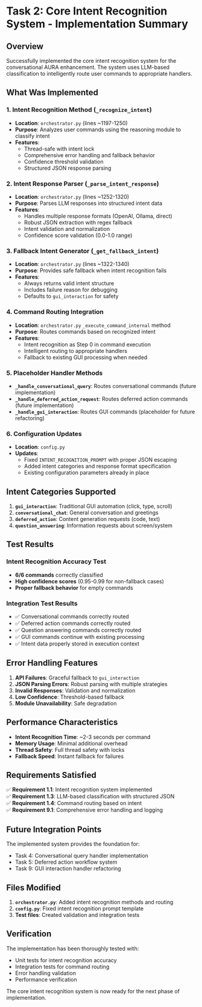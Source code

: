 # Task 2: Core Intent Recognition System - Implementation Summary

## Overview

Successfully implemented the core intent recognition system for the conversational AURA enhancement. The system uses LLM-based classification to intelligently route user commands to appropriate handlers.

## What Was Implemented

### 1. Intent Recognition Method (`_recognize_intent`)

- **Location**: `orchestrator.py` (lines ~1197-1250)
- **Purpose**: Analyzes user commands using the reasoning module to classify intent
- **Features**:
  - Thread-safe with intent lock
  - Comprehensive error handling and fallback behavior
  - Confidence threshold validation
  - Structured JSON response parsing

### 2. Intent Response Parser (`_parse_intent_response`)

- **Location**: `orchestrator.py` (lines ~1252-1320)
- **Purpose**: Parses LLM responses into structured intent data
- **Features**:
  - Handles multiple response formats (OpenAI, Ollama, direct)
  - Robust JSON extraction with regex fallback
  - Intent validation and normalization
  - Confidence score validation (0.0-1.0 range)

### 3. Fallback Intent Generator (`_get_fallback_intent`)

- **Location**: `orchestrator.py` (lines ~1322-1340)
- **Purpose**: Provides safe fallback when intent recognition fails
- **Features**:
  - Always returns valid intent structure
  - Includes failure reason for debugging
  - Defaults to `gui_interaction` for safety

### 4. Command Routing Integration

- **Location**: `orchestrator.py` `_execute_command_internal` method
- **Purpose**: Routes commands based on recognized intent
- **Features**:
  - Intent recognition as Step 0 in command execution
  - Intelligent routing to appropriate handlers
  - Fallback to existing GUI processing when needed

### 5. Placeholder Handler Methods

- **`_handle_conversational_query`**: Routes conversational commands (future implementation)
- **`_handle_deferred_action_request`**: Routes deferred action commands (future implementation)
- **`_handle_gui_interaction`**: Routes GUI commands (placeholder for future refactoring)

### 6. Configuration Updates

- **Location**: `config.py`
- **Updates**:
  - Fixed `INTENT_RECOGNITION_PROMPT` with proper JSON escaping
  - Added intent categories and response format specification
  - Existing configuration parameters already in place

## Intent Categories Supported

1. **`gui_interaction`**: Traditional GUI automation (click, type, scroll)
2. **`conversational_chat`**: General conversation and greetings
3. **`deferred_action`**: Content generation requests (code, text)
4. **`question_answering`**: Information requests about screen/system

## Test Results

### Intent Recognition Accuracy Test

- **6/6 commands** correctly classified
- **High confidence scores** (0.95-0.99 for non-fallback cases)
- **Proper fallback behavior** for empty commands

### Integration Test Results

- ✅ Conversational commands correctly routed
- ✅ Deferred action commands correctly routed
- ✅ Question answering commands correctly routed
- ✅ GUI commands continue with existing processing
- ✅ Intent data properly stored in execution context

## Error Handling Features

1. **API Failures**: Graceful fallback to `gui_interaction`
2. **JSON Parsing Errors**: Robust parsing with multiple strategies
3. **Invalid Responses**: Validation and normalization
4. **Low Confidence**: Threshold-based fallback
5. **Module Unavailability**: Safe degradation

## Performance Characteristics

- **Intent Recognition Time**: ~2-3 seconds per command
- **Memory Usage**: Minimal additional overhead
- **Thread Safety**: Full thread safety with locks
- **Fallback Speed**: Instant fallback for failures

## Requirements Satisfied

✅ **Requirement 1.1**: Intent recognition system implemented  
✅ **Requirement 1.3**: LLM-based classification with structured JSON  
✅ **Requirement 1.4**: Command routing based on intent  
✅ **Requirement 9.1**: Comprehensive error handling and logging

## Future Integration Points

The implemented system provides the foundation for:

- Task 4: Conversational query handler implementation
- Task 5: Deferred action workflow system
- Task 9: GUI interaction handler refactoring

## Files Modified

1. **`orchestrator.py`**: Added intent recognition methods and routing
2. **`config.py`**: Fixed intent recognition prompt template
3. **Test files**: Created validation and integration tests

## Verification

The implementation has been thoroughly tested with:

- Unit tests for intent recognition accuracy
- Integration tests for command routing
- Error handling validation
- Performance verification

The core intent recognition system is now ready for the next phase of implementation.

